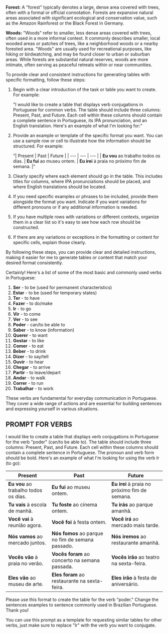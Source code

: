 


**Forest:** A "forest" typically denotes a large, dense area covered with trees, often with a formal or official connotation. Forests are expansive natural areas associated with significant ecological and conservation value, such as the Amazon Rainforest or the Black Forest in Germany.

**Woods:** "Woods" refer to smaller, less dense areas covered with trees, often used in a more informal context. It commonly describes smaller, local wooded areas or patches of trees, like a neighborhood woods or a nearby forested area. "Woods" are usually used for recreational purposes, like hiking or birdwatching, and may be found closer to urban or suburban areas. While forests are substantial natural reserves, woods are more intimate, often serving as peaceful retreats within or near communities.







To provide clear and consistent instructions for generating tables with specific formatting, follow these steps:

1. Begin with a clear introduction of the task or table you want to create. For example:

   "I would like to create a table that displays verb conjugations in Portuguese for common verbs. The table should include three columns: Present, Past, and Future. Each cell within these columns should contain a complete sentence in Portuguese, its IPA pronunciation, and an English translation. Here's an example of what I'm looking for:"

2. Provide an example or template of the specific format you want. You can use a sample row or cell to illustrate how the information should be structured. For example:

   "| Present | Past | Future |
    | --- | --- | --- |
    | **Eu vou** ao trabalho todos os dias. | **Eu fui** ao museu ontem. | **Eu irei** à praia no próximo fim de semana. |"

3. Clearly specify where each element should go in the table. This includes titles for columns, where IPA pronunciations should be placed, and where English translations should be located.

4. If you need specific examples or phrases to be included, provide them alongside the format you want. Indicate if you want variations for different pronouns or if any additional information is needed.

5. If you have multiple rows with variations or different contexts, organize them in a clear list so it's easy to see how each row should be constructed.

6. If there are any variations or exceptions in the formatting or content for specific cells, explain those clearly.

By following these steps, you can provide clear and detailed instructions, making it easier for me to generate tables or content that match your desired format consistently.


Certainly! Here's a list of some of the most basic and commonly used verbs in Portuguese:

1. **Ser** - to be (used for permanent characteristics)
2. **Estar** - to be (used for temporary states)
3. **Ter** - to have
4. **Fazer** - to do/make
5. **Ir** - to go
6. **Vir** - to come
7. **Ver** - to see
8. **Poder** - can/to be able to
9. **Saber** - to know (information)
10. **Querer** - to want
11. **Gostar** - to like
12. **Comer** - to eat
13. **Beber** - to drink
14. **Dizer** - to say/tell
15. **Ouvir** - to hear
16. **Chegar** - to arrive
17. **Partir** - to leave/depart
18. **Andar** - to walk
19. **Correr** - to run
20. **Trabalhar** - to work

These verbs are fundamental for everyday communication in Portuguese. They cover a wide range of actions and are essential for building sentences and expressing yourself in various situations.


## PROMPT FOR VERBS

I would like to create a table that displays verb conjugations in Portuguese for the verb "poder" (can/to be able to). The table should include three columns: Present, Past, and Future. Each cell within these columns should contain a complete sentence in Portuguese. The pronoun and verb form should be bold. Here's an example of what I'm looking for using the verb Ir (to go):

| Present | Past | Future |
| --- | --- | --- |
| **Eu vou** ao trabalho todos os dias. | **Eu fui** ao museu ontem. | **Eu irei** à praia no próximo fim de semana. |
| **Tu vais** à escola de manhã. | **Tu foste** ao cinema ontem. | **Tu irás** ao parque amanhã. |
| **Você vai** à reunião agora. | **Você foi** à festa ontem. | **Você irá** ao mercado mais tarde. |
| **Nós vamos** ao mercado juntos. | **Nós fomos** ao parque no fim de semana passado. | **Nós iremos** ao restaurante amanhã. |
| **Vocês vão** à praia no verão. | **Vocês foram** ao concerto na semana passada. | **Vocês irão** ao teatro na sexta-feira. |
| **Eles vão** ao museu de arte. | **Eles foram** ao restaurante na sexta-feira. | **Eles irão** à festa de aniversário. |

Please use this format to create the table for the verb "poder." Change the sentences examples to sentence commonly used in Brazilian Portuguese.  Thank you!




You can use this prompt as a template for requesting similar tables for other verbs, just make sure to replace "Ir" with the verb you want to conjugate.
